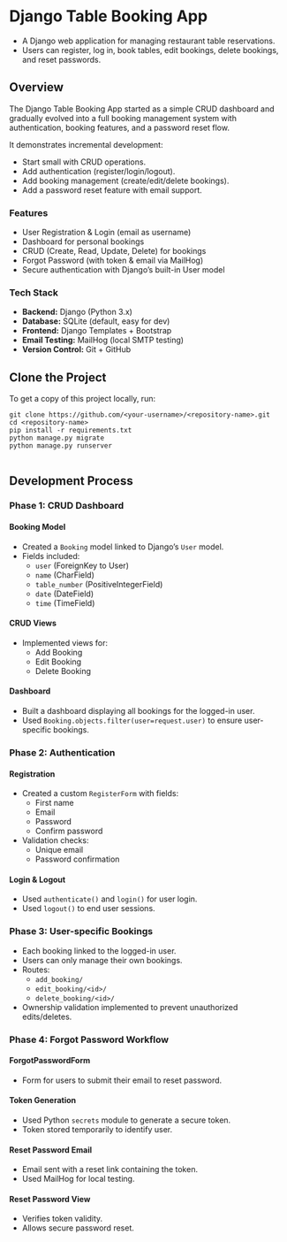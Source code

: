 # Django Table Booking App

- A Django web application for managing restaurant table reservations.
- Users can register, log in, book tables, edit bookings, delete bookings, and reset passwords.

## Overview

The Django Table Booking App started as a simple CRUD dashboard and gradually evolved into a full booking management system with authentication, booking features, and a password reset flow.

It demonstrates incremental development:

- Start small with CRUD operations.
- Add authentication (register/login/logout).
- Add booking management (create/edit/delete bookings).
- Add a password reset feature with email support.

### Features

- User Registration & Login (email as username)
- Dashboard for personal bookings
- CRUD (Create, Read, Update, Delete) for bookings
- Forgot Password (with token & email via MailHog)
- Secure authentication with Django’s built-in User model

### Tech Stack

- **Backend:** Django (Python 3.x)
- **Database:** SQLite (default, easy for dev)
- **Frontend:** Django Templates + Bootstrap
- **Email Testing:** MailHog (local SMTP testing)
- **Version Control:** Git + GitHub

## Clone the Project

To get a copy of this project locally, run:

```
git clone https://github.com/<your-username>/<repository-name>.git
cd <repository-name>
pip install -r requirements.txt
python manage.py migrate
python manage.py runserver


```

## Development Process

### Phase 1: CRUD Dashboard

#### Booking Model
- Created a `Booking` model linked to Django’s `User` model.
- Fields included:
  - `user` (ForeignKey to User)
  - `name` (CharField)
  - `table_number` (PositiveIntegerField)
  - `date` (DateField)
  - `time` (TimeField)

#### CRUD Views
- Implemented views for:
  - Add Booking
  - Edit Booking
  - Delete Booking

#### Dashboard
- Built a dashboard displaying all bookings for the logged-in user.
- Used `Booking.objects.filter(user=request.user)` to ensure user-specific bookings.

### Phase 2: Authentication

#### Registration
- Created a custom `RegisterForm` with fields:
  - First name
  - Email
  - Password
  - Confirm password
- Validation checks:
  - Unique email
  - Password confirmation

#### Login & Logout
- Used `authenticate()` and `login()` for user login.
- Used `logout()` to end user sessions.

### Phase 3: User-specific Bookings

- Each booking linked to the logged-in user.
- Users can only manage their own bookings.
- Routes:
  - `add_booking/`
  - `edit_booking/<id>/`
  - `delete_booking/<id>/`
- Ownership validation implemented to prevent unauthorized edits/deletes.

### Phase 4: Forgot Password Workflow

#### ForgotPasswordForm
- Form for users to submit their email to reset password.

#### Token Generation
- Used Python `secrets` module to generate a secure token.
- Token stored temporarily to identify user.

#### Reset Password Email
- Email sent with a reset link containing the token.
- Used MailHog for local testing.

#### Reset Password View
- Verifies token validity.
- Allows secure password reset.
